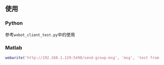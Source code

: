 ## 使用

### Python

参考`wxbot_client_test.py`中的使用


### Matlab


```matlab
webwrite('http://192.168.1.129:5490/send-group-msg', 'msg', 'test from matlab', 'to_group', '业务通知群')
```
